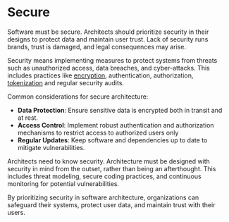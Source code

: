 # Secure

Software must be secure. Architects should prioritize security in their designs to protect data and maintain user trust. Lack of security runs brands, trust is damaged, and legal consequences may arise.

Security means implementing measures to protect systems from threats such as unauthorized access, data breaches, and cyber-attacks. This includes practices like [encryption](https://diego-pacheco.blogspot.com/2020/11/why-encryption-is-so-hard.html), authentication, authorization, [tokenization](https://diego-pacheco.blogspot.com/2023/08/tokenization-encryption-and.html) and regular security audits.

Common considerations for secure architecture:
- **Data Protection**: Ensure sensitive data is encrypted both in transit and at rest.
- **Access Control**: Implement robust authentication and authorization mechanisms to restrict access to authorized users only
- **Regular Updates**: Keep software and dependencies up to date to mitigate vulnerabilities.

Architects need to know security. Architecture must be designed with security in mind from the outset, rather than being an afterthought. This includes threat modeling, secure coding practices, and continuous monitoring for potential vulnerabilities.

By prioritizing security in software architecture, organizations can safeguard their systems, protect user data, and maintain trust with their users.